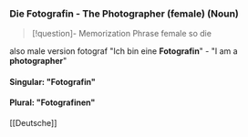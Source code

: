 ### Die Fotografin - The Photographer (female)   (Noun)

> [!question]- Memorization Phrase
> female so die

also male version fotograf
"Ich bin eine **Fotografin**" - "I am a **photographer**"

#### Singular: "Fotografin"
#### Plural: "Fotografinen"



[[Deutsche]]